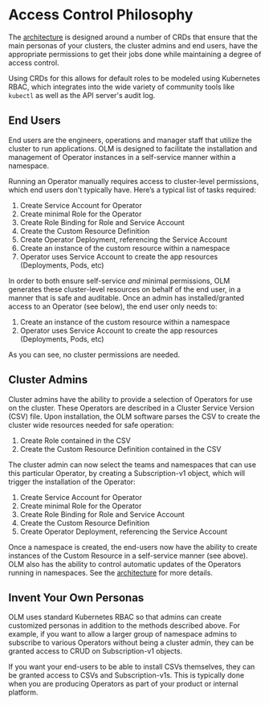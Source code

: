 # Access Control Philosophy

The [architecture][arch] is designed around a number of CRDs that ensure that the main personas of your clusters, the cluster admins and end users, have the appropriate permissions to get their jobs done while maintaining a degree of access control.

Using CRDs for this allows for default roles to be modeled using Kubernetes RBAC, which integrates into the wide variety of community tools like `kubectl` as well as the API server's audit log.

## End Users

End users are the engineers, operations and manager staff that utilize the cluster to run applications. OLM is designed to facilitate the installation and management of Operator instances in a self-service manner within a namespace.

Running an Operator manually requires access to cluster-level permissions, which end users don't typically have. Here’s a typical list of tasks required:

1. Create Service Account for Operator
1. Create minimal Role for the Operator
1. Create Role Binding for Role and Service Account
1. Create the Custom Resource Definition
1. Create Operator Deployment, referencing the Service Account
1. Create an instance of the custom resource within a namespace
1. Operator uses Service Account to create the app resources (Deployments, Pods, etc)

In order to both ensure self-service _and_ minimal permissions, OLM generates these cluster-level resources on behalf of the end user, in a manner that is safe and auditable. Once an admin has installed/granted access to an Operator (see below), the end user only needs to:

1. Create an instance of the custom resource within a namespace
1. Operator uses Service Account to create the app resources (Deployments, Pods, etc)

As you can see, no cluster permissions are needed.

## Cluster Admins

Cluster admins have the ability to provide a selection of Operators for use on the cluster. These Operators are described in a Cluster Service Version (CSV) file. Upon installation, the OLM software parses the CSV to create the cluster wide resources needed for safe operation:

1. Create Role contained in the CSV
1. Create the Custom Resource Definition contained in the CSV

The cluster admin can now select the teams and namespaces that can use this particular Operator, by creating a Subscription-v1 object, which will trigger the installation of the Operator:

1. Create Service Account for Operator
1. Create minimal Role for the Operator
1. Create Role Binding for Role and Service Account
1. Create the Custom Resource Definition
1. Create Operator Deployment, referencing the Service Account

Once a namespace is created, the end-users now have the ability to create instances of the Custom Resource in a self-service manner (see above). OLM also has the ability to control automatic updates of the Operators running in namespaces. See the [architecture][arch] for more details.

## Invent Your Own Personas

OLM uses standard Kubernetes RBAC so that admins can create customized personas in addition to the methods described above. For example, if you want to allow a larger group of namespace admins to subscribe to various Operators without being a cluster admin, they can be granted access to CRUD on Subscription-v1 objects.

If you want your end-users to be able to install CSVs themselves, they can be granted access to CSVs and Subscription-v1s. This is typically done when you are producing Operators as part of your product or internal platform.

[arch]: design/architecture.md
